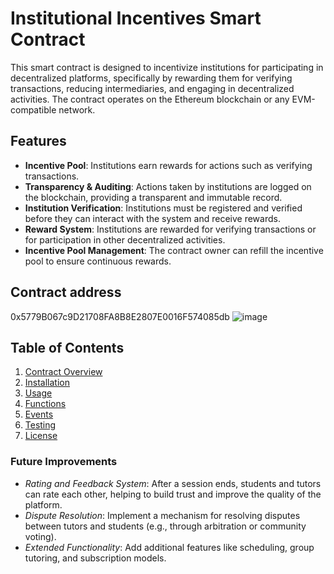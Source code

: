 

# Institutional Incentives Smart Contract

This smart contract is designed to incentivize institutions for participating in decentralized platforms, specifically by rewarding them for verifying transactions, reducing intermediaries, and engaging in decentralized activities. The contract operates on the Ethereum blockchain or any EVM-compatible network.

## Features

- **Incentive Pool**: Institutions earn rewards for actions such as verifying transactions.
- **Transparency & Auditing**: Actions taken by institutions are logged on the blockchain, providing a transparent and immutable record.
- **Institution Verification**: Institutions must be registered and verified before they can interact with the system and receive rewards.
- **Reward System**: Institutions are rewarded for verifying transactions or for participation in other decentralized activities.
- **Incentive Pool Management**: The contract owner can refill the incentive pool to ensure continuous rewards.

## Contract address
0x5779B067c9D21708FA8B8E2807E0016F574085db
![image](https://github.com/user-attachments/assets/b39a1c85-3067-4c6f-aa1a-966f0faa60e5)



## Table of Contents

1. [Contract Overview](#contract-overview)
2. [Installation](#installation)
3. [Usage](#usage)
4. [Functions](#functions)
5. [Events](#events)
6. [Testing](#testing)
7. [License](#license)


### Future Improvements

- *Rating and Feedback System*: After a session ends, students and tutors can rate each other, helping to build trust and improve the quality of the platform.
- *Dispute Resolution*: Implement a mechanism for resolving disputes between tutors and students (e.g., through arbitration or community voting).
- *Extended Functionality*: Add additional features like scheduling, group tutoring, and subscription models.

